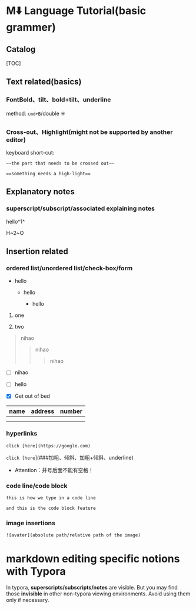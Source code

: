 # M⬇️ Language Tutorial(basic grammer)

## Catalog

[TOC]

## Text related(basics)

### FontBold、tilt、bold+tilt、underline

method: `cmd+B`/double ✳️

### Cross-out、Highlight(might not be supported by another editor)

keyboard short-cut:

`~~the part that needs to be crossed out~~`

`==something needs a high-light==`

## Explanatory notes

### superscript/subscript/associated explaining notes

hello^1^

[^1]: a greeting word used widely in daily life

H~2~O

## Insertion related

### ordered list/unordered list/check-box/form

- hello

  - hello

    - hello

1. one

2. two

   

> nihao 
>
> > nihao
> >
> > > nihao



- [ ] nihao
- [ ] hello
- [x] Get out of bed



| name | address | number |
| ---- | ------- | ------ |
|      |         |        |
|      |         |        |



### hyperlinks

`click [here](https://google.com)`

`click [here`](###加粗、倾斜、加粗+倾斜、underline)

- Attention：井号后面不能有空格！



### code line/code block 

`this is how we type in a code line`

```natural
and this is the code block feature
```



### image insertions

```
![avater](absolute path/relative path of the image)
```







# markdown editing  specific notions with Typora

In typora, **superscripts/subscripts/notes** are visible. But you may find those **invisible** in other non-typora viewing environments. Avoid using them only if necessary.

